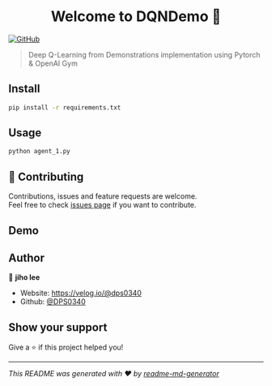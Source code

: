 <h1 align="center">Welcome to DQNDemo 👋</h1>
<p>
  <a href="#" target="_blank">
    <img alt="GitHub" src="https://img.shields.io/github/license/DPS0340/DQNDemo">
  </a>
</p>

> Deep Q-Learning from Demonstrations implementation using Pytorch & OpenAI Gym

## Install

```sh
pip install -r requirements.txt
```

## Usage

```sh
python agent_1.py
```

## 🤝 Contributing

Contributions, issues and feature requests are welcome.<br />
Feel free to check [issues page](https://github.com/DPS0340/DQNDemo/issues) if you want to contribute.<br />

## Demo


## Author

👤 **jiho lee**

* Website: https://velog.io/@dps0340
* Github: [@DPS0340](https://github.com/DPS0340)

## Show your support

Give a ⭐️ if this project helped you!

***
_This README was generated with ❤️ by [readme-md-generator](https://github.com/kefranabg/readme-md-generator)_
